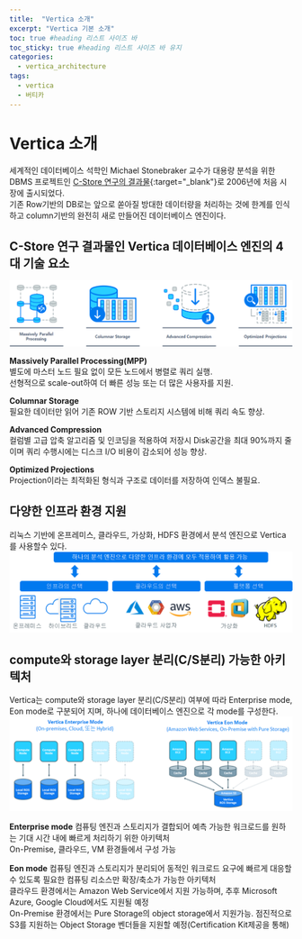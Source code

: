 ```yaml
---
title:  "Vertica 소개"
excerpt: "Vertica 기본 소개"
toc: true #heading 리스트 사이즈 바
toc_sticky: true #heading 리스트 사이즈 바 유지
categories:
  - vertica_architecture
tags:
  - vertica
  - 버티카
---
```


# Vertica 소개
세계적인 데이터베이스 석학인 Michael Stonebraker 교수가 대용량 분석을 위한 DBMS 프로젝트인 [C-Store 연구의 결과물](http://db.csail.mit.edu/projects/cstore/vldb.pdf){:target="_blank"}로 2006년에 처음 시장에 출시되었다.  
기존 Row기반의 DB로는 앞으로 쏟아질 방대한 데이터량을 처리하는 것에 한계를 인식하고 column기반의 완전히 새로 만들어진 데이터베이스 엔진이다.  


## C-Store 연구 결과물인 Vertica 데이터베이스 엔진의 4대 기술 요소
![vertica 데이터베이스 엔진 4대 기술 요소 이미지](/assets/img/vertica_architecture_001_01.png)

**Massively Parallel Processing(MPP)**  
별도에 마스터 노드 필요 없이 모든 노드에서 병렬로 쿼리 실행.  
선형적으로 scale-out하여 더 빠른 성능 또는 더 많은 사용자를 지원.  

**Columnar Storage**  
필요한 데이터만 읽어 기존 ROW 기반 스토리지 시스템에 비해 쿼리 속도 향상.  

**Advanced Compression**  
컬럼별 고급 압축 알고리즘 및 인코딩을 적용하여 저장시 Disk공간을 최대 90%까지 줄이며 쿼리 수행시에는 디스크 I/O 비용이 감소되어 성능 향상.  

**Optimized Projections**  
Projection이라는 최적화된 형식과 구조로 데이터를 저장하여 인덱스 불필요.  


## 다양한 인프라 환경 지원  
리눅스 기반에 온프레미스, 클라우드, 가상화, HDFS 환경에서 분석 엔진으로 Vertica를 사용할수 있다.  
![다양한 인프라 환경 지원 이미지](/assets/img/vertica_architecture_001_02.png)  


## compute와 storage layer 분리(C/S분리) 가능한 아키텍처  
Vertica는 compute와 storage layer 분리(C/S분리) 여부에 따라 Enterprise mode, Eon mode로 구분되어 지며, 하나에 데이터베이스 엔진으로 각 mode를 구성한다.  
![C/S분리 아키텍처 이미지](/assets/img/vertica_architecture_001_03.png)  

**Enterprise mode**
컴퓨팅 엔진과 스토리지가 결합되어 예측 가능한 워크로드를 원하는 기대 시간 내에 빠르게 처리하기 위한 아키텍처  
On-Premise, 클라우드, VM 환경들에서 구성 가능  

**Eon mode**
컴퓨팅 엔진과 스토리지가 분리되어 동적인 워크로드 요구에 빠르게 대응할 수 있도록 필요한 컴퓨팅 리소스만 확장/축소가 가능한 아키텍처  
클라우드 환경에서는 Amazon Web Service에서 지원 가능하며, 추후 Microsoft Azure, Google Cloud에서도 지원될 예정  
On-Premise 환경에서는 Pure Storage의 object storage에서 지원가능. 점진적으로 S3를 지원하는 Object Storage 벤더들을 지원할 예정(Certification Kit제공을 통해)  









